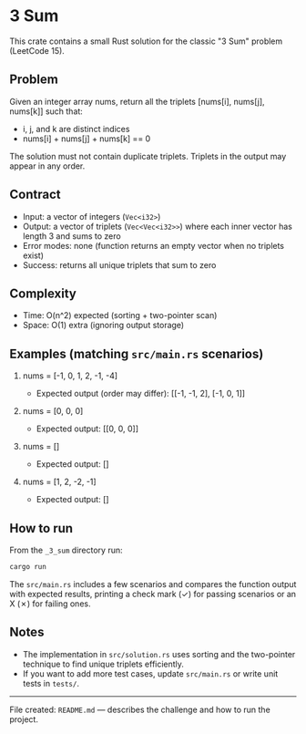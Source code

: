 # 3 Sum

This crate contains a small Rust solution for the classic "3 Sum" problem (LeetCode 15).

## Problem

Given an integer array nums, return all the triplets [nums[i], nums[j], nums[k]] such that:

- i, j, and k are distinct indices
- nums[i] + nums[j] + nums[k] == 0

The solution must not contain duplicate triplets. Triplets in the output may appear in any order.

## Contract

- Input: a vector of integers (`Vec<i32>`)
- Output: a vector of triplets (`Vec<Vec<i32>>`) where each inner vector has length 3 and sums to zero
- Error modes: none (function returns an empty vector when no triplets exist)
- Success: returns all unique triplets that sum to zero

## Complexity

- Time: O(n^2) expected (sorting + two-pointer scan)
- Space: O(1) extra (ignoring output storage)

## Examples (matching `src/main.rs` scenarios)

1) nums = [-1, 0, 1, 2, -1, -4]
   - Expected output (order may differ): [[-1, -1, 2], [-1, 0, 1]]

2) nums = [0, 0, 0]
   - Expected output: [[0, 0, 0]]

3) nums = []
   - Expected output: []

4) nums = [1, 2, -2, -1]
   - Expected output: []

## How to run

From the `_3_sum` directory run:

```powershell
cargo run
```

The `src/main.rs` includes a few scenarios and compares the function output with expected results, printing a check mark (✓) for passing scenarios or an X (✗) for failing ones.

## Notes

- The implementation in `src/solution.rs` uses sorting and the two-pointer technique to find unique triplets efficiently.
- If you want to add more test cases, update `src/main.rs` or write unit tests in `tests/`.

---

File created: `README.md` — describes the challenge and how to run the project.

